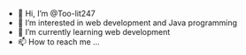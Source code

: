 - 👋 Hi, I’m @Too-lit247
- 👀 I’m interested in web development and Java programming 
- 🌱 I’m currently learning web development 
- 📫 How to reach me ...

<!---
Too-lit247/Too-lit247 is a ✨ special ✨ repository because its `README.md` (this file) appears on your GitHub profile.
You can click the Preview link to take a look at your changes.
--->

